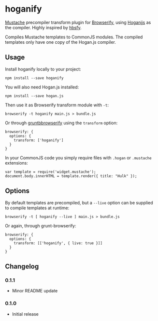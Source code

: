 hoganify
========

[Mustache](http://mustache.github.io/) precompiler transform plugin for
[Browserify](https://github.com/substack/node-browserify), using
[Hoganjjs](https://github.com/twitter/hogan.js) as the compiler. Highly
inspired by [hbsfy](https://github.com/epeli/node-hbsfy).

Compiles Mustache templates to CommonJS modules. The compiled templates
only have one copy of the Hogan.js compiler.

Usage
-----

Install hoganify locally to your project:

    npm install --save hoganify

You will also need Hogan.js installed:

    npm install --save hogan.js

Then use it as Browserify transform module with `-t`:

    browserify -t hoganify main.js > bundle.js

Or through
[gruntbbrowserify](https://github.com/jmreidy/grunt-browserify) using
the `transform` option:

    browserify: {
      options: {
        transform: ['hoganify']
      }
    }

In your CommonJS code you simply require files with `.hogan` or
`.mustache` extensions:

    var template = require('widget.mustache');
    document.body.innerHTML = template.render({ title: "Hulk" });

Options
-------

By default templates are precompiled, but a `--live` option can be
supplied to compile templates at runtime:

    browserify -t [ hoganify --live ] main.js > bundle.js

Or again, through grunt-browserify:

    browserify: {
      options: {
        transform: [['hoganify', { live: true }]]
      }
    }

Changelog
---------

### 0.1.1

-   Minor README update

### 0.1.0

-   Initial release

